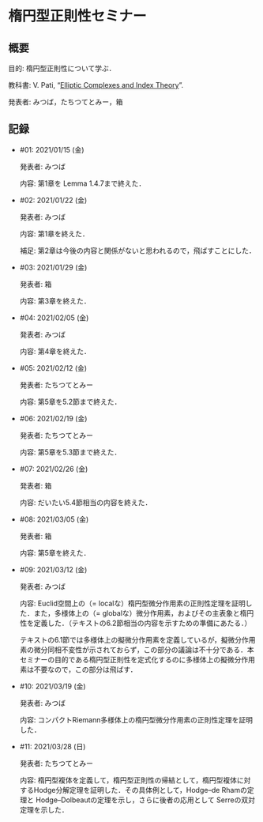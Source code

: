 # 楕円型正則性セミナー

## 概要

目的: 楕円型正則性について学ぶ．

教科書: V. Pati, “[Elliptic Complexes and Index Theory](https://www.isibang.ac.in/~adean/infsys/database/notes/elliptic.pdf)”.

発表者: みつば，たちつてとみー，箱

## 記録

- \#01: 2021/01/15 (金)

  発表者: みつば

  内容: 第1章を Lemma 1.4.7まで終えた．

- \#02: 2021/01/22 (金)

  発表者: みつば

  内容: 第1章を終えた．

  補足: 第2章は今後の内容と関係がないと思われるので，飛ばすことにした．

- \#03: 2021/01/29 (金)

  発表者: 箱

  内容: 第3章を終えた．

- \#04: 2021/02/05 (金)

  発表者: みつば

  内容: 第4章を終えた．

- \#05: 2021/02/12 (金)

  発表者: たちつてとみー

  内容: 第5章を5.2節まで終えた．

- \#06: 2021/02/19 (金)

  発表者: たちつてとみー

  内容: 第5章を5.3節まで終えた．

- \#07: 2021/02/26 (金)

  発表者: 箱

  内容: だいたい5.4節相当の内容を終えた．

- \#08: 2021/03/05 (金)

  発表者: 箱

  内容: 第5章を終えた．

- \#09: 2021/03/12 (金)

  発表者: みつば

  内容: Euclid空間上の（= localな）楕円型微分作用素の正則性定理を証明した．また，多様体上の（= globalな）微分作用素，およびその主表象と楕円性を定義した．（テキストの6.2節相当の内容を示すための準備にあたる．）
  
  テキストの6.1節では多様体上の擬微分作用素を定義しているが，擬微分作用素の微分同相不変性が示されておらず，この部分の議論は不十分である．本セミナーの目的である楕円型正則性を定式化するのに多様体上の擬微分作用素は不要なので，この部分は飛ばす．

- \#10: 2021/03/19 (金)

  発表者: みつば

  内容: コンパクトRiemann多様体上の楕円型微分作用素の正則性定理を証明した．

- \#11: 2021/03/28 (日)

  発表者: たちつてとみー

  内容: 楕円型複体を定義して，楕円型正則性の帰結として，楕円型複体に対するHodge分解定理を証明した．その具体例として，Hodge–de Rhamの定理と Hodge–Dolbeautの定理を示し，さらに後者の応用として Serreの双対定理を示した．
